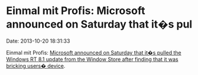 Einmal mit Profis: Microsoft announced on Saturday that it�s pul
================================================================

Date: 2013-10-20 18:31:33

Einmal mit Profis: [Microsoft announced on Saturday that it�s pulled the
Windows RT 8.1 update from the Window Store after finding that it was
bricking users�
device](http://venturebeat.com/2013/10/20/microsoft-yanks-windows-8-1-update-after-users-report-machine-bricking-boot-errors/).
